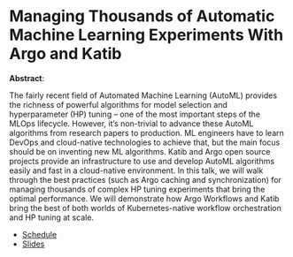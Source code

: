 # Managing Thousands of Automatic Machine Learning Experiments With Argo and Katib

**Abstract**:

The fairly recent field of Automated Machine Learning (AutoML) provides the richness of powerful algorithms for model selection and hyperparameter (HP) tuning – one of the most important steps of the MLOps lifecycle. However, it’s non-trivial to advance these AutoML algorithms from research papers to production. ML engineers have to learn DevOps and cloud-native technologies to achieve that, but the main focus should be on inventing new ML algorithms. Katib and Argo open source projects provide an infrastructure to use and develop AutoML algorithms easily and fast in a cloud-native environment. In this talk, we will walk through the best practices (such as Argo caching and synchronization) for managing thousands of complex HP tuning experiments that bring the optimal performance. We will demonstrate how Argo Workflows and Katib bring the best of both worlds of Kubernetes-native workflow orchestration and HP tuning at scale. 

* [Schedule](https://sched.co/14lwz)
* [Slides](https://docs.google.com/presentation/d/11jFDjUhC1s6yCAPe_JtDUu4o-mYedsmR/edit?usp=sharing&ouid=114396299228948489624&rtpof=true&sd=true)
